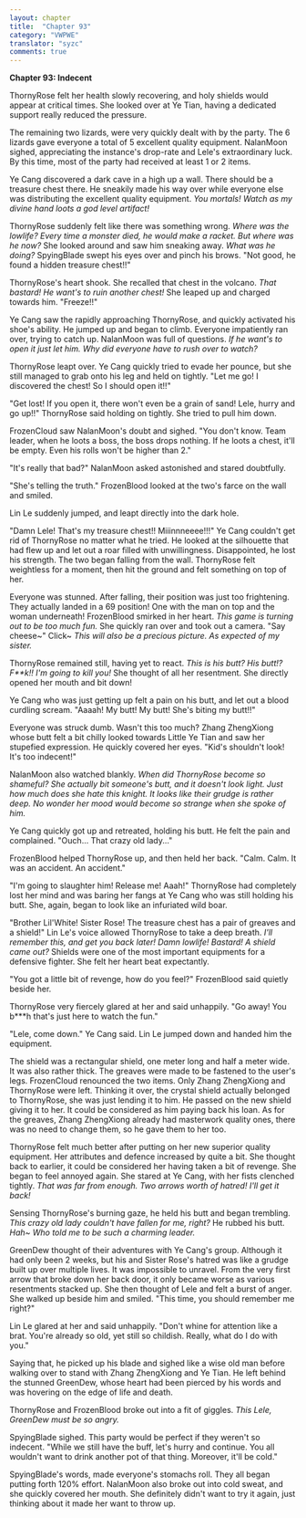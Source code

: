 ```yaml
---
layout: chapter
title:  "Chapter 93"
category: "VWPWE"
translator: "syzc"
comments: true
---
```


**Chapter 93: Indecent**
  
ThornyRose felt her health slowly recovering, and holy shields would appear at critical times. She looked over at Ye Tian, having a dedicated support really reduced the pressure.
 
The remaining two lizards, were very quickly dealt with by the party. The 6 lizards gave everyone a total of 5 excellent quality equipment. NalanMoon sighed, appreciating the instance's drop-rate and Lele's extraordinary luck. By this time, most of the party had received at least 1 or 2 items.
 
Ye Cang discovered a dark cave in a high up a wall. There should be a treasure chest there. He sneakily made his way over while everyone else was distributing the excellent quality equipment. *You mortals! Watch as my divine hand loots a god level artifact!*
 
ThornyRose suddenly felt like there was something wrong. *Where was the lowlife? Every time a monster died, he would make a racket. But where was he now?* She looked around and saw him sneaking away. *What was he doing?* SpyingBlade swept his eyes over and pinch his brows. "Not good, he found a hidden treasure chest!!" 
 
ThornyRose's heart shook. She recalled that chest in the volcano. *That bastard! He want's to ruin another chest!* She leaped up and charged towards him. "Freeze!!"
 
Ye Cang saw the rapidly approaching ThornyRose, and quickly activated his shoe's ability. He jumped up and began to climb. Everyone impatiently ran over, trying to catch up. NalanMoon was full of questions. *If he want's to open it just let him. Why did everyone have to rush over to watch?*
 
ThornyRose leapt over. Ye Cang quickly tried to evade her pounce, but she still managed to grab onto his leg and held on tightly. "Let me go! I discovered the chest! So I should open it!!"
 
"Get lost! If you open it, there won't even be a grain of sand! Lele, hurry and go up!!" ThornyRose said holding on tightly. She tried to pull him down.
 
FrozenCloud saw NalanMoon's doubt and sighed. "You don't know. Team leader, when he loots a boss, the boss drops nothing. If he loots a chest, it'll be empty. Even his rolls won't be higher than 2."
 
"It's really that bad?" NalanMoon asked astonished and stared doubtfully.
 
"She's telling the truth." FrozenBlood looked at the two's farce on the wall and smiled.
 
Lin Le suddenly jumped, and leapt directly into the dark hole.
 
"Damn Lele! That's my treasure chest!! Miiinnneeee!!!" Ye Cang couldn't get rid of ThornyRose no matter what he tried. He looked at the silhouette that had flew up and let out a roar filled with unwillingness. Disappointed, he lost his strength. The two began falling from the wall. ThornyRose felt weightless for a moment, then hit the ground and felt something on top of her.
 
Everyone was stunned. After falling, their position was just too frightening. They actually landed in a 69 position! One with the man on top and the woman underneath! FrozenBlood smirked in her heart. *This game is turning out to be too much fun.* She quickly ran over and took out a camera. "Say cheese~" Click~ *This will also be a precious picture. As expected of my sister.*
 
ThornyRose remained still, having yet to react. *This is his butt? His butt!? F\*\*k!! I'm going to kill you!* She thought of all her resentment. She directly opened her mouth and bit down! 
 
Ye Cang who was just getting up felt a pain on his butt, and let out a blood curdling scream. "Aaaah! My butt! My butt! She's biting my butt!!"
 
Everyone was struck dumb. Wasn't this too much? Zhang ZhengXiong whose butt felt a bit chilly looked towards Little Ye Tian and saw her stupefied expression. He quickly covered her eyes. "Kid's shouldn't look! It's too indecent!"
 
NalanMoon also watched blankly. *When did ThornyRose become so shameful? She actually bit someone's butt, and it doesn't look light. Just how much does she hate this knight. It looks like their grudge is rather deep. No wonder her mood would become so strange when she spoke of him.*
 
Ye Cang quickly got up and retreated, holding his butt. He felt the pain and complained. "Ouch... That crazy old lady..."
 
FrozenBlood helped ThornyRose up, and then held her back. "Calm. Calm. It was an accident. An accident."
 
"I'm going to slaughter him! Release me! Aaah!" ThornyRose had completely lost her mind and was baring her fangs at Ye Cang who was still holding his butt. She, again, began to look like an infuriated wild boar.
 
"Brother Lil'White! Sister Rose! The treasure chest has a pair of greaves and a shield!" Lin Le's voice allowed ThornyRose to take a deep breath. *I'll remember this, and get you back later! Damn lowlife! Bastard! A shield came out?* Shields were one of the most important equipments for a defensive fighter. She felt her heart beat expectantly.
 
"You got a little bit of revenge, how do you feel?" FrozenBlood said quietly beside her.
 
ThornyRose very fiercely glared at her and said unhappily. "Go away! You b\*\*\*h that's just here to watch the fun."
 
"Lele, come down." Ye Cang said. Lin Le jumped down and handed him the equipment.
 
The shield was a rectangular shield, one meter long and half a meter wide. It was also rather thick. The greaves were made to be fastened to the user's legs. FrozenCloud renounced the two items. Only Zhang ZhengXiong and ThornyRose were left. Thinking it over, the crystal shield actually belonged to ThornyRose, she was just lending it to him. He passed on the new shield giving it to her. It could be considered as him paying back his loan. As for the greaves, Zhang ZhengXiong already had masterwork quality ones, there was no need to change them, so he gave them to her too.
 
ThornyRose felt much better after putting on her new superior quality equipment. Her attributes and defence increased by quite a bit. She thought back to earlier, it could be considered her having taken a bit of revenge. She began to feel annoyed again. She stared at Ye Cang, with her fists clenched tightly. *That was far from enough. Two arrows worth of hatred! I'll get it back!*
 
Sensing ThornyRose's burning gaze, he held his butt and began trembling. *This crazy old lady couldn't have fallen for me, right?* He rubbed his butt. *Hah~ Who told me to be such a charming leader.*
 
GreenDew thought of their adventures with Ye Cang's group. Although it had only been 2 weeks, but his and Sister Rose's hatred was like a grudge built up over multiple lives. It was impossible to unravel. From the very first arrow that broke down her back door, it only became worse as various resentments stacked up. She then thought of Lele and felt a burst of anger. She walked up beside him and smiled. "This time, you should remember me right?"
 
Lin Le glared at her and said unhappily. "Don't whine for attention like a brat. You're already so old, yet still so childish. Really, what do I do with you."
 
Saying that, he picked up his blade and sighed like a wise old man before walking over to stand with Zhang ZhengXiong and Ye Tian. He left behind the stunned GreenDew, whose heart had been pierced by his words and was hovering on the edge of life and death.
 
ThornyRose and FrozenBlood broke out into a fit of giggles. *This Lele, GreenDew must be so angry.*
 
SpyingBlade sighed. This party would be perfect if they weren't so indecent. "While we still have the buff, let's hurry and continue. You all wouldn't want to drink another pot of that thing. Moreover, it'll be cold."
 
SpyingBlade's words, made everyone's stomachs roll. They all began putting forth 120% effort. NalanMoon also broke out into cold sweat, and she quickly covered her mouth. She definitely didn't want to try it again, just thinking about it made her want to throw up.
